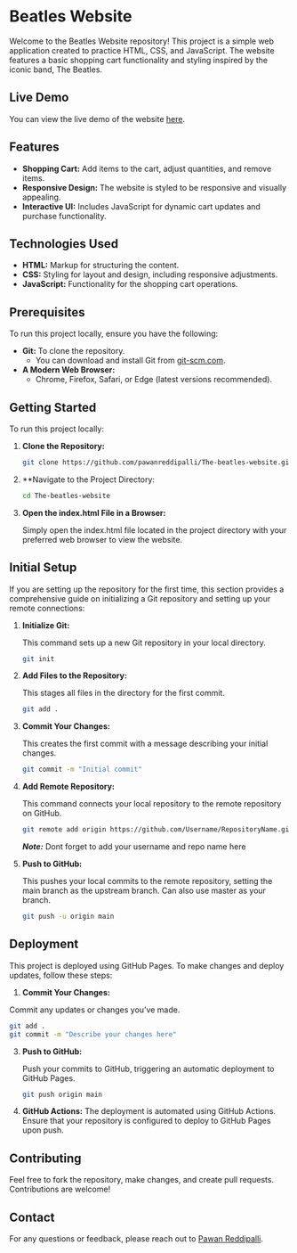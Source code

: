 # Beatles Website

Welcome to the Beatles Website repository! This project is a simple web application created to practice HTML, CSS, and JavaScript. The website features a basic shopping cart functionality and styling inspired by the iconic band, The Beatles.

## Live Demo

You can view the live demo of the website [here](https://pawanreddipalli.github.io/The-beatles-website/).

## Features

- **Shopping Cart:** Add items to the cart, adjust quantities, and remove items.
- **Responsive Design:** The website is styled to be responsive and visually appealing.
- **Interactive UI:** Includes JavaScript for dynamic cart updates and purchase functionality.

## Technologies Used

- **HTML:** Markup for structuring the content.
- **CSS:** Styling for layout and design, including responsive adjustments.
- **JavaScript:** Functionality for the shopping cart operations.

## Prerequisites
To run this project locally, ensure you have the following:

- **Git:** To clone the repository.
  - You can download and install Git from [git-scm.com](https://git-scm.com/downloads).
- **A Modern Web Browser:** 
  - Chrome, Firefox, Safari, or Edge (latest versions recommended).

## Getting Started

To run this project locally:

1. **Clone the Repository:**

   ```bash
   git clone https://github.com/pawanreddipalli/The-beatles-website.git
   ```

2. **Navigate to the Project Directory:

   ```bash
   cd The-beatles-website
   ```

3. **Open the index.html File in a Browser:**
   
     Simply open the index.html file located in the project directory with your preferred web browser to view the website.

## Initial Setup

If you are setting up the repository for the first time, this section provides a comprehensive guide on initializing a Git repository and setting up your remote connections:

1. **Initialize Git:**
   
   This command sets up a new Git repository in your local directory.
   
   ```bash
   git init
   
2. **Add Files to the Repository:**

   This stages all files in the directory for the first commit.

   ```bash
   git add .

3. **Commit Your Changes:**

   This creates the first commit with a message describing your initial changes.

   ```bash
   git commit -m "Initial commit"
   
4. **Add Remote Repository:**

   This command connects your local repository to the remote repository on GitHub.
   
   ```bash
   git remote add origin https://github.com/Username/RepositoryName.git
   ```

   ***Note:*** Dont forget to add your username and repo name here

5. **Push to GitHub:**

   This pushes your local commits to the remote repository, setting the main branch as the upstream branch. Can also use master as your branch.

   ```bash
   git push -u origin main
   ```

## Deployment

This project is deployed using GitHub Pages. To make changes and deploy updates, follow these steps:

1. **Commit Your Changes:**

  Commit any updates or changes you’ve made.

   ```bash
   git add .
   git commit -m "Describe your changes here"
   ```


3. **Push to GitHub:**

   Push your commits to GitHub, triggering an automatic deployment to GitHub Pages.
   
      ```bash
      git push origin main


4. **GitHub Actions:** The deployment is automated using GitHub Actions. Ensure that your repository is configured to deploy to GitHub Pages upon push.

## Contributing
Feel free to fork the repository, make changes, and create pull requests. Contributions are welcome!

## Contact
For any questions or feedback, please reach out to [Pawan Reddipalli](https://www.pawanreddipalli.com).
